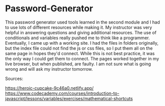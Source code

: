 # Password-Generator

This password generator used tools learned in the second module and I had to use lots of different resources while making it. My instructor was very helpful in answering questions and giving additional resources. The use of conditionals and variables really pushed me to think like a programmer. Eventually, I came up with a working site. I had the files in folders originally, but the index file could not find the js or css files, so I put them all on the same page in hopes they'd connect. While this is not best practice, it was the only way I could get them to connect. The pages worked together in my live browser, but when published, are faulty. I am not sure what is going wrong and will ask my instructor tomorrow.

Sources:

https://heroic-cupcake-9c46a0.netlify.app/
https://www.codecademy.com/courses/introduction-to-javascript/lessons/variables/exercises/mathematical-shortcuts
